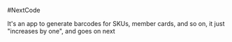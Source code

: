 #NextCode

It's an app to generate barcodes for SKUs, member cards, and so on, it just "increases by one", and goes on next
